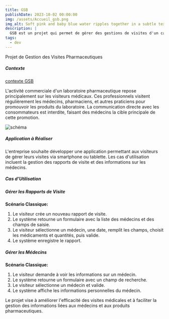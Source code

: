 ```yaml
---
title: GSB
publishDate: 2023-10-02 00:00:00
img: /assets/Accueil_gsb.png
img_alt: Soft pink and baby blue water ripples together in a subtle texture.
description: |
  GSB est un projet qui permet de gérer des gestions de visites d'un cabinet 
tags:
  - dev
---
```


Projet de Gestion des Visites Pharmaceutiques

##### Contexte

[contexte GSB](https://docs.google.com/document/d/1k95FoHZHtKPw_loy_OsnM6d9NKNCblx4/edit?usp=drive_link&ouid=110825727112047897170&rtpof=true&sd=true)

L'activité commerciale d'un laboratoire pharmaceutique repose principalement sur les visiteurs médicaux. Ces professionnels visitent régulièrement les médecins, pharmaciens, et autres praticiens pour promouvoir les produits du laboratoire. La communication directe avec les consommateurs est interdite, faisant des médecins la cible principale de cette promotion.

![schéma](/dist/assets/schema_gsb.jpg)

##### Application à Réaliser

L'entreprise souhaite développer une application permettant aux visiteurs de gérer leurs visites via smartphone ou tablette. Les cas d'utilisation incluent la gestion des rapports de visite et des informations sur les médecins.

##### Cas d'Utilisation

##### Gérer les Rapports de Visite

**Scénario Classique:**
1. Le visiteur crée un nouveau rapport de visite.
2. Le système retourne un formulaire avec la liste des médecins et des champs de saisie.
3. Le visiteur sélectionne un médecin, une date, remplit les champs, choisit les médicaments et quantités, puis valide.
4. Le système enregistre le rapport.



##### Gérer les Médecins

**Scénario Classique:**
1. Le visiteur demande à voir les informations sur un médecin.
2. Le système retourne un formulaire avec un champ de recherche.
3. Le visiteur sélectionne un médecin et valide.
4. Le système affiche les informations personnelles du médecin.


Le projet vise à améliorer l'efficacité des visites médicales et à faciliter la gestion des informations liées aux médecins et aux produits pharmaceutiques.
